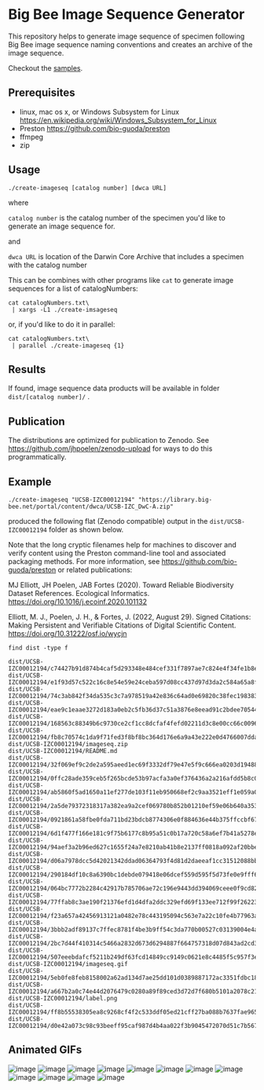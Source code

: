 # Big Bee Image Sequence Generator

This repository helps to generate image sequence of specimen following Big Bee image sequence naming conventions and creates an archive of the image sequence.

Checkout the [samples](#animated-gifs).

## Prerequisites

 * linux, mac os x, or Windows Subsystem for Linux https://en.wikipedia.org/wiki/Windows_Subsystem_for_Linux
 * Preston https://github.com/bio-guoda/preston
 * ffmpeg 
 * zip

## Usage


```
./create-imageseq [catalog number] [dwca URL]
```

where 

`catalog number` is the catalog number of the specimen you'd like to generate an image sequence for.

and

`dwca URL` is location of the Darwin Core Archive that includes a specimen with the catalog number 

This can be combines with other programs like `cat` to generate image sequences for a list of catalogNumbers:

```
cat catalogNumbers.txt\
 | xargs -L1 ./create-imsageseq 
```

or, if you'd like to do it in parallel:

```
cat catalogNumbers.txt\
 | parallel ./create-imageseq {1}
```


## Results

If found, image sequence data products will be available in folder `dist/[catalog number]/` . 

## Publication

The distributions are optimized for publication to Zenodo. See https://github.com/jhpoelen/zenodo-upload for ways to do this programmatically.

## Example

```
./create-imageseq "UCSB-IZC00012194" "https://library.big-bee.net/portal/content/dwca/UCSB-IZC_DwC-A.zip"
```

produced the following flat (Zenodo compatible) output in the `dist/UCSB-IZC00012194` folder as shown below.

Note that the long cryptic filenames help for machines to discover and verify content using the Preston command-line tool and associated packaging methods. For more information, see https://github.com/bio-guoda/preston or related publications:

MJ Elliott, JH Poelen, JAB Fortes (2020). Toward Reliable Biodiversity Dataset References. Ecological Informatics. https://doi.org/10.1016/j.ecoinf.2020.101132

Elliott, M. J., Poelen, J. H., & Fortes, J. (2022, August 29). Signed Citations: Making Persistent and Verifiable Citations of Digital Scientific Content. https://doi.org/10.31222/osf.io/wycjn


```
find dist -type f
```

```
dist/UCSB-IZC00012194/c74427b91d874b4caf5d293348e484cef331f7897ae7c824e4f34fe1b8e5827b
dist/UCSB-IZC00012194/e1f93d57c522c16c8e54e59e24ceba597d08cc437d97d3da2c584a65a8f2b04e
dist/UCSB-IZC00012194/74c3ab842f34da535c3c7a978519a42e836c64ad0e69820c38fec1983833fec8
dist/UCSB-IZC00012194/eae9c1eaae3272d183a0eb2c5fb36d37c51a3876e8eead91c2bdee70544eeb39
dist/UCSB-IZC00012194/168563c88349b6c9730ce2cf1cc8dcfaf4fefd02211d3c8e00cc66c0096e027c
dist/UCSB-IZC00012194/fb8c70574c1da9f71fed3f8bf8bc364d176e6a9a43e222e0d4766007dda25658
dist/UCSB-IZC00012194/imageseq.zip
dist/UCSB-IZC00012194/README.md
dist/UCSB-IZC00012194/32f069ef9c2de2a595aeed1ec69f3332df79e47e5f9c666ea0203d1948885a57
dist/UCSB-IZC00012194/0ffc28ade359ceb5f265bcde53b97acfa3a0ef376436a2a216afdd5b8c0feae3
dist/UCSB-IZC00012194/ab5860f5ad1650a11ef277de103f11eb950668ef2c9aa3521eff1e059a0160d2
dist/UCSB-IZC00012194/2a5de79372318317a382ea9a2cef069780b852b01210ef59e06b640a3539cb5a
dist/UCSB-IZC00012194/0921861a58fbe0fda711bd23bdcb8774306e0f884636e44b375ffccbf67feb65
dist/UCSB-IZC00012194/6d1f477f166e181c9f75b6177c8b95a51c0b17a720c58a6ef7b41a5278e5c9ac
dist/UCSB-IZC00012194/94aef3a2b96ed627c1655f24a7e8210ab41b8e2137ff0818a092af20bbe2b209
dist/UCSB-IZC00012194/d06a7978dcc5d42021342ddad06364793f4d81d2daeeaf1cc31512088bbb39f3
dist/UCSB-IZC00012194/290184df10c8a6390bc1debde079418e06dcef559d595f5d73fe0e9fff6e5879
dist/UCSB-IZC00012194/064bc7772b2284c42917b785706ae72c196e9443dd394069ceee0f9cd8237e93
dist/UCSB-IZC00012194/77ffab8c3ae190f21376efd1d4dfa2ddc329efd69f133ee712f99f26223e1627
dist/UCSB-IZC00012194/f23a657a42456913121a0482e78c443195094c563e7a22c10fe4b77963a5c61c
dist/UCSB-IZC00012194/3bbb2adf89137c7ffec8781f4be3b9ff54c3da770b00527c03139004e4a074a7
dist/UCSB-IZC00012194/2bc7d44f410314c5466a2832d673d6294887f664757318d07d843ad2cd38e3e6
dist/UCSB-IZC00012194/507eeebdafcf5211b249df63fcd14849cc9149c0621e8c4485f5c957f3e91445
dist/UCSB-IZC00012194/imageseq.gif
dist/UCSB-IZC00012194/5eb0fe8feb8158002a62ad134d7ae25dd101d0389887172ac3351fdbc186e41d
dist/UCSB-IZC00012194/a667b2a0c74e44d2076479c0280a89f89ced3d72d7f680b5101a2078c21cfd6d
dist/UCSB-IZC00012194/label.png
dist/UCSB-IZC00012194/ff8b55538305ea8c9268cf4f2c533ddf05ed21cff27ba088b7637fae9654b7ed
dist/UCSB-IZC00012194/d0e42a073c98c93beeff95caf987d4b4aa022f3b9045472070d51c7b56771014
```

## Animated GIFs

![image](./examples/dist_UCSB-IZC00009834_imageseq.gif)
![image](./examples/dist_UCSB-IZC00042555_imageseq.gif)
![image](./examples/dist_UCSB-IZC00028367_imageseq.gif)
![image](./examples/dist_UCSB-IZC00010405_imageseq.gif)
![image](./examples/dist_UCSB-IZC00035429_imageseq.gif)
![image](./examples/dist_UCSB-IZC00034469_imageseq.gif)
![image](./examples/dist_UCSB-IZC00036317_imageseq.gif)
![image](./examples/dist_UCSB-IZC00010327_imageseq.gif)
![image](./examples/dist_UCSB-IZC00011226_imageseq.gif)
![image](./examples/dist_UCSB-IZC00012194_imageseq.gif)
![image](./examples/dist_UCSB-IZC00010279_imageseq.gif)
![image](./examples/dist_UCSB-IZC00009053_imageseq.gif)
